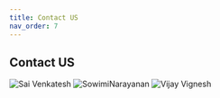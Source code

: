 ```yaml
---
title: Contact US
nav_order: 7
---
```

## Contact US

![Sai Venkatesh](assets/sai.gif)
![SowimiNarayanan](assets/sowmi.gif)
![Vijay Vignesh](assets/vijay.gif)
